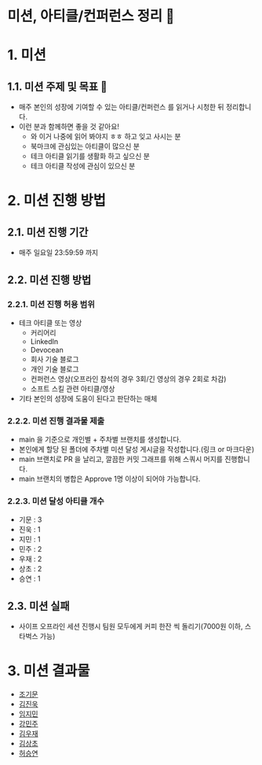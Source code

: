 # 미션, 아티클/컨퍼런스 정리 🧹

# 1. 미션

## 1.1. 미션 주제 및 목표 🧾

* 매주 본인의 성장에 기여할 수 있는 아티클/컨퍼런스 를 읽거나 시청한 뒤 정리합니다.
* 이런 분과 함께하면 좋을 것 같아요!
    * 와 이거 나중에 읽어 봐야지 ㅎㅎ 하고 잊고 사시는 분
    * 북마크에 관심있는 아티클이 많으신 분
    * 테크 아티클 읽기를 생활화 하고 싶으신 분
    * 테크 아티클 작성에 관심이 있으신 분

# 2. 미션 진행 방법

## 2.1. 미션 진행 기간

* 매주 일요일 23:59:59 까지

## 2.2. 미션 진행 방법

### 2.2.1. 미션 진행 허용 범위

* 테크 아티클 또는 영상
    * 커리어리
    * LinkedIn
    * Devocean
    * 회사 기술 블로그
    * 개인 기술 블로그
    * 컨퍼런스 영상(오프라인 참석의 경우 3회/긴 영상의 경우 2회로 차감)
    * 소프트 스킬 관련 아티클/영상
* 기타 본인의 성장에 도움이 된다고 판단하는 매체

### 2.2.2. 미션 진행 결과물 제출

* main 을 기준으로 개인별 + 주차별 브랜치를 생성합니다.
* 본인에게 할당 된 폴더에 주차별 미션 달성 게시글을 작성합니다.(링크 or 마크다운)
* main 브랜치로 PR 을 날리고, 깔끔한 커밋 그래프를 위해 스쿼시 머지를 진행합니다.
* main 브랜치의 병합은 Approve 1명 이상이 되어야 가능합니다.

### 2.2.3. 미션 달성 아티클 개수

* 기문 : 3
* 진욱 : 1
* 지민 : 1
* 민주 : 2
* 우재 : 2
* 상초 : 2
* 승연 : 1

## 2.3. 미션 실패

* 사이프 오프라인 세션 진행시 팀원 모두에게 커피 한잔 씩 돌리기(7000원 이하, 스타벅스 가능)

# 3. 미션 결과물

* [조기문](https://github.com/sipe-team/1-2_read_article/tree/docs/%EC%A1%B0%EA%B8%B0%EB%AC%B8)
* [김진욱](https://github.com/sipe-team/1-2_read_article/tree/docs/%EC%9E%84%EC%A7%80%EB%AF%BC)
* [임지민](https://github.com/sipe-team/1-2_read_article/tree/docs/%EC%9E%84%EC%A7%80%EB%AF%BC)
* [강민주](https://github.com/sipe-team/1-2_read_article/tree/docs/%EA%B0%95%EB%AF%BC%EC%A3%BC)
* [김우재](https://github.com/sipe-team/1-2_read_article/tree/docs/%EA%B9%80%EC%9A%B0%EC%9E%AC)
* [김상초](https://github.com/sipe-team/1-2_read_article/tree/docs/%EA%B9%80%EC%83%81%EC%B4%88)
* [허승연](https://github.com/sipe-team/1-2_read_article/tree/docs/%ED%97%88%EC%8A%B9%EC%97%B0)



